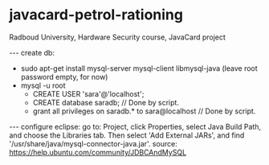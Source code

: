 javacard-petrol-rationing
=========================

Radboud University, Hardware Security course, JavaCard project

--- create db:
- sudo apt-get install mysql-server mysql-client libmysql-java (leave root password empty, for now)
- mysql -u root
  + CREATE USER 'sara'@'localhost';
  + CREATE database saradb;  				// Done by script.
  + grant all privileges on saradb.* to sara@localhost  // Done by script.

--- configure eclipse:
go to: Project, click Properties, select Java Build Path, and choose the Libraries tab. Then select 'Add External JARs', and find '/usr/share/java/mysql-connector-java.jar'. 
source: https://help.ubuntu.com/community/JDBCAndMySQL
